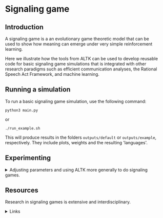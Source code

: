 # Signaling game

## Introduction

A signaling game is a an evolutionary game theoretic model that can be used to show how meaning can emerge under very simple reinforcement learning.

Here we illustrate how the tools from ALTK can be used to develop reusable code for basic signaling game simulations that is integrated with other research paradigms such as efficient communication analyses, the Rational Speech Act Framework, and machine learning.

## Running a simulation

To run a basic signaling game simulation, use the following command:

`python3 main.py`

or

`./run_example.sh`

This will produce results in the folders `outputs/default` or `outputs/example`, respectively. They include plots, weights and the resulting 'languages'.

## Experimenting

<details>
<summary> Adjusting parameters and using ALTK more generally to do signaling games.
</summary>

### Existing game parameters

Run different simulations by creating new config files and output folder. One might vary, for example:

- the number of states
- the number of signals
- the number of rounds in a game
- the learning rate

### Using ALTK for signaling games

The most general aspects of the communicative agents, measures of communicative success and the language primitives are implemented in ALTK. Some signaling-specific concepts and wrappers implemented in the `.py` files.

This example is limited for simplicity, but is also intended to be an recylable outline for additional simulations, such as:

- extending to more than two agents
- defining more powerful learning agents
- defining different or multiple objectives besides perfect recovery of atomic states
- exploring different evolutionary trajectories of languages in the 2D trade-off space of $( \text{simplicity}, \text{informativeness} )$.

</details>

## Resources

Research in signaling games is extensive and interdisciplinary.
<details>
<summary>
Links
</summary>
<br>

- The idea of a signaling game was introduced by David Lewis in his book, [Convention](https://www.wiley.com/en-us/Convention:+A+Philosophical+Study-p-9780631232568).
- A gentle but profound introduction to signaling games research is Brian Skyrms' book, [Signals](https://oxford.universitypressscholarship.com/view/10.1093/acprof:oso/9780199580828.001.0001/acprof-9780199580828).
- [EGG](https://github.com/facebookresearch/EGG) is a software library for emergent communication and includes a neural agent signaling game [example](https://github.com/facebookresearch/EGG/tree/main/egg/zoo/signal_game).

References

> Kharitonov, Eugene, Roberto Dessì, Rahma Chaabouni, Diane Bouchacourt, and Marco Baroni. 2021. “EGG: A Toolkit for Research on Emergence of LanGuage in Games.” <https://github.com/facebookresearch/EGG>.

> Lazaridou, Angeliki, Alexander Peysakhovich, and Marco Baroni. 2017. “Multi-Agent Cooperation and the Emergence of (Natural) Language,” April. <https://openreview.net/forum?id=Hk8N3Sclg>.

> Lewis, David K. (David Kellogg). 1969. “Convention: A Philosophical Study.” Cambridge: Harvard University Press.

> Skyrms, Brian. 2010. Signals: Evolution, Learning, and Information. Oxford: Oxford University Press. <https://doi.org/10.1093/acprof:oso/9780199580828.001.0001>.

</details>
